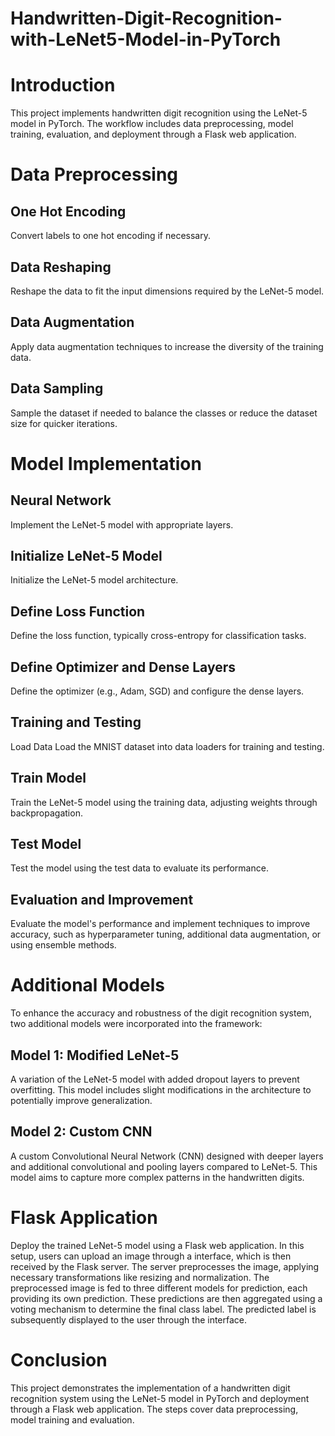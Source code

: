 # Handwritten-Digit-Recognition-with-LeNet5-Model-in-PyTorch

# Introduction
This project implements handwritten digit recognition using the LeNet-5 model in PyTorch. The workflow includes data preprocessing, model training, evaluation, and deployment through a Flask web application.

# Data Preprocessing
## One Hot Encoding
Convert labels to one hot encoding if necessary.

## Data Reshaping
Reshape the data to fit the input dimensions required by the LeNet-5 model.

## Data Augmentation
Apply data augmentation techniques to increase the diversity of the training data.

## Data Sampling
Sample the dataset if needed to balance the classes or reduce the dataset size for quicker iterations.

# Model Implementation
## Neural Network
Implement the LeNet-5 model with appropriate layers.

## Initialize LeNet-5 Model
Initialize the LeNet-5 model architecture.

## Define Loss Function
Define the loss function, typically cross-entropy for classification tasks.

## Define Optimizer and Dense Layers
Define the optimizer (e.g., Adam, SGD) and configure the dense layers.

## Training and Testing
Load Data
Load the MNIST dataset into data loaders for training and testing.

## Train Model
Train the LeNet-5 model using the training data, adjusting weights through backpropagation.

## Test Model
Test the model using the test data to evaluate its performance.

## Evaluation and Improvement
Evaluate the model's performance and implement techniques to improve accuracy, such as hyperparameter tuning, additional data augmentation, or using ensemble methods.

# Additional Models
To enhance the accuracy and robustness of the digit recognition system, two additional models were incorporated into the framework:

## Model 1: Modified LeNet-5
A variation of the LeNet-5 model with added dropout layers to prevent overfitting. This model includes slight modifications in the architecture to potentially improve generalization.

## Model 2: Custom CNN
A custom Convolutional Neural Network (CNN) designed with deeper layers and additional convolutional and pooling layers compared to LeNet-5. This model aims to capture more complex patterns in the handwritten digits.

# Flask Application
Deploy the trained LeNet-5 model using a Flask web application. In this setup, users can upload an image through a interface, which is then received by the Flask server. The server preprocesses the image, applying necessary transformations like resizing and normalization. The preprocessed image is fed to three different models for prediction, each providing its own prediction. These predictions are then aggregated using a voting mechanism to determine the final class label. The predicted label is subsequently displayed to the user through the interface.

# Conclusion
This project demonstrates the implementation of a handwritten digit recognition system using the LeNet-5 model in PyTorch and deployment through a Flask web application. The steps cover data preprocessing, model training and evaluation.
